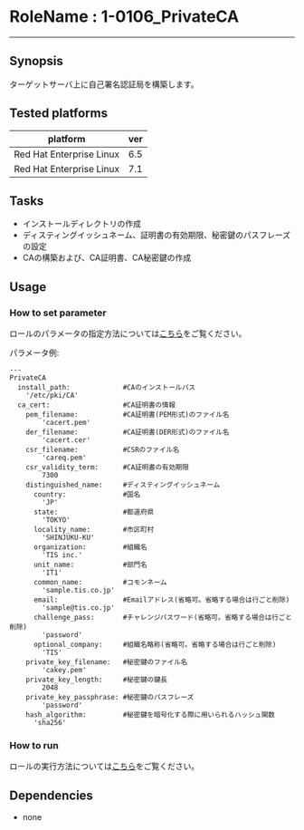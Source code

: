 # RoleName : 1-0106_PrivateCA

---------------

## Synopsis
ターゲットサーバ上に自己署名認証局を構築します。

## Tested platforms

platform | ver | 
-------- |-----|
Red Hat Enterprise Linux|6.5
Red Hat Enterprise Linux|7.1

## Tasks
- インストールディレクトリの作成
- ディスティングイッシュネーム、証明書の有効期限、秘密鍵のパスフレーズの設定
- CAの構築および、CA証明書、CA秘密鍵の作成

## Usage
### How to set parameter
ロールのパラメータの指定方法については[こちら](https://github.com/SHIFT-ware/shift_ware/wiki/%E5%AE%9F%E8%A1%8C%E6%96%B9%E6%B3%95#%E3%83%91%E3%83%A9%E3%83%A1%E3%83%BC%E3%82%BF%E6%8C%87%E5%AE%9A%E3%83%95%E3%82%A1%E3%82%A4%E3%83%AB%E3%81%AE%E4%BD%9C%E6%88%90%E3%81%A8%E9%85%8D%E7%BD%AE)をご覧ください。

パラメータ例:
```
---
PrivateCA
  install_path:             #CAのインストールパス
    '/etc/pki/CA'
  ca_cert:                  #CA証明書の情報
    pem_filename:           #CA証明書(PEM形式)のファイル名
        'cacert.pem'
    der_filename:           #CA証明書(DER形式)のファイル名
        'cacert.cer'
    csr_filename:           #CSRのファイル名
        'careq.pem'
    csr_validity_term:      #CA証明書の有効期限
        7300
    distinguished_name:     #ディスティングイッシュネーム
      country:              #国名
        'JP'
      state:                #都道府県
        'TOKYO'
      locality_name:        #市区町村
        'SHINJUKU-KU'
      organization:         #組織名
        'TIS inc.'
      unit_name:            #部門名
        'IT1'
      common_name:          #コモンネーム
        'sample.tis.co.jp'
      email:                #Emailアドレス(省略可。省略する場合は行ごと削除)
        'sample@tis.co.jp'
      challenge_pass:       #チャレンジパスワード(省略可。省略する場合は行ごと削除)
        'password'
      optional_company:     #組織名略称(省略可。省略する場合は行ごと削除)
        'TIS'
    private_key_filename:   #秘密鍵のファイル名
        'cakey.pem'
    private_key_length:     #秘密鍵の鍵長
        2048
    private_key_passphrase: #秘密鍵のパスフレーズ
        'password'
    hash_algorithm:         #秘密鍵を暗号化する際に用いられるハッシュ関数
      'sha256'
```

### How to run
ロールの実行方法については[こちら](https://github.com/SHIFT-ware/shift_ware/wiki/%E5%AE%9F%E8%A1%8C%E6%96%B9%E6%B3%95#ansible-%E3%83%AD%E3%83%BC%E3%83%AB%E3%81%AE%E5%AE%9F%E8%A1%8C)をご覧ください。

## Dependencies
- none

